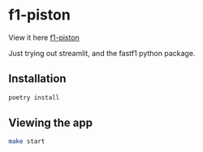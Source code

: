 # f1-piston

View it here [f1-piston](https://f1-piston-visualization.streamlitapp.com/)

Just trying out streamlit, and the fastf1 python package.

## Installation

```bash
poetry install
```

## Viewing the app

```bash
make start
```